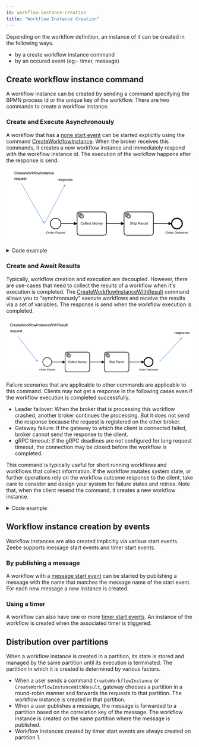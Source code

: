 ```yaml
---
id: workflow-instance-creation
title: "Workflow Instance Creation"
---
```


Depending on the workflow definition, an instance of it can be created in the following ways.

- by a create workflow instance command
- by an occured event (eg:- timer, message)

## Create workflow instance command

A workflow instance can be created by sending a command specifying the BPMN process id or the unique key of the workflow.
There are two commands to create a workflow instance.

### Create and Execute Asynchronously

A workflow that has a [none start event](../bpmn-workflows/none-events/none-events.md#none-start-events) can be started explicitly using the command [CreateWorkflowInstance](../../../reference/grpc.md#createworkflowinstance-rpc).
When the broker receives this commands, it creates a new workflow instance and immediately respond with the workflow instance id.
The execution of the workflow happens after the response is send.

![create-workflow](assets/create-workflow.png)

 <details>
   <summary>Code example</summary>
   <p>Create a workflow instance:

```
zbctl create instance "order-process"
```

Response:

```
{
 "workflowKey": 2251799813685249,
 "bpmnProcessId": "order-process",
 "version": 1,
 "workflowInstanceKey": 2251799813686019
}

```

   </p>
 </details>

### Create and Await Results

Typically, workflow creation and execution are decoupled.
However, there are use-cases that need to collect the results of a workflow when it's execution is completed.
The [CreateWorkflowInstanceWithResult](../../../reference/grpc.md#createworkflowinstancewithresult-rpc) command allows you to “synchronously” execute workflows and receive the results via a set of variables.
The response is send when the workflow execution is completed.

![create-workflow](assets/create-workflow-with-result.png)

Failure scenarios that are applicable to other commands are applicable to this command. Clients may not get a response in the following cases even if the workflow execution is completed successfully.

- Leader failover: When the broker that is processing this workflow crashed, another broker continues the processing. But it does not send the response because the request is registered on the other broker.
- Gateway failure: If the gateway to which the client is connected failed, broker cannot send the response to the client.
- gRPC timeout: If the gRPC deadlines are not configured for long request timeout, the connection may be closed before the workflow is completed.

This command is typically useful for short running workflows and workflows that collect information.
If the workflow mutates system state, or further operations rely on the workflow outcome response to the client, take care to consider and design your system for failure states and retries.
Note that, when the client resend the command, it creates a new workflow instance.

<details>
  <summary>Code example</summary>
  <p>Create a workflow instance and await results:

```
zbctl create instance "order-process" --withResult --variables '{"orderId": "1234"}'
```

Response: (Note that the variables in the response depends on the workflow.)

```
{
  "workflowKey": 2251799813685249,
  "bpmnProcessId": "order-process",
  "version": 1,
  "workflowInstanceKey": 2251799813686045,
  "variables": "{\"orderId\":\"1234\"}"
}
```

  </p>
</details>

## Workflow instance creation by events

Workflow instances are also created implicitly via various start events. Zeebe supports message start events and timer start events.

### By publishing a message

A workflow with a [message start event](../bpmn-workflows/message-events/message-events.md#message-start-events) can be started by publishing a message with the name that matches the message name of the start event.
For each new message a new instance is created.

### Using a timer

A workflow can also have one or more [timer start events](../bpmn-workflows/timer-events/timer-events.md#timer-start-events). An instance of the workflow is created when the associated timer is triggered.

## Distribution over partitions

When a workflow instance is created in a partition, its state is stored and managed by the same partition until its execution is terminated. The partition in which it is created is determined by various factors.

- When a user sends a command `CreateWorkflowInstance` or `CreateWorkflowInstanceWithResult`, gateway chooses a partition in a round-robin manner and forwards the requests to that partition. The workflow instance is created in that partition.
- When a user publishes a message, the message is forwarded to a partition based on the correlation key of the message. The workflow instance is created on the same partition where the message is published.
- Workflow instances created by timer start events are always created on partition 1.
